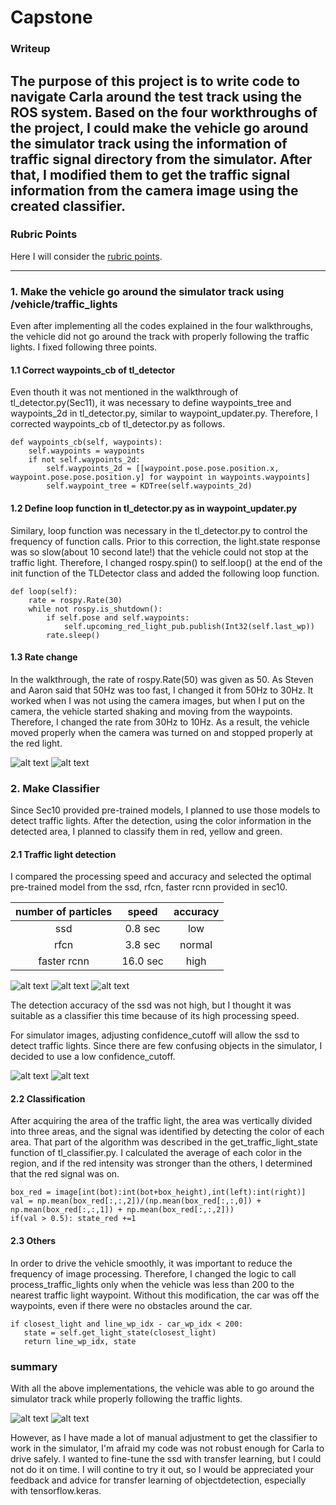 # **Capstone**

### Writeup
The purpose of this project is to write code to navigate Carla around the test track using the ROS system.
Based on the four workthroughs of the project, I could make the vehicle go around the simulator track using the information of traffic signal directory from the simulator. After that, I modified them to get the traffic signal information from the camera image using the created classifier.
---

[//]: # (Image References)

[image1]: ./writeup/1_drive_along_the_track.jpg "along_track"
[image2]: ./writeup/2_stop_at_traffic_lights.jpg "stop_lights"
[image3]: ./writeup/3_ssd_0.8_0.6.jpg "ssd"
[image4]: ./writeup/4_rfcn_0.8_0.6.jpg "rfcn"
[image5]: ./writeup/5_frcn_0.8_0.6.jpg "frcn"
[image6]: ./writeup/6_ssd_sim01_yel_0.6_0.3.jpg "frcn"
[image7]: ./writeup/7_ssd_sim05_0.6_0.3.jpg "frcn"
[image8]: ./writeup/8_stop_at_traffic_lights.jpg "frcn"
[image9]: ./writeup/9_final_goal.jpg "frcn"

### Rubric Points
Here I will consider the [rubric points](https://review.udacity.com/#!/rubrics/1969/view).

---
### 1. Make the vehicle go around the simulator track using /vehicle/traffic_lights
Even after implementing all the codes explained in the four walkthroughs, the vehicle did not go around the track with properly following the traffic lights. I fixed following three points.

#### 1.1 Correct waypoints_cb of tl_detector
Even thouth it was not mentioned in the walkthrough of tl_detector.py(Sec11), it was necessary to define waypoints_tree and waypoints_2d in tl_detector.py, similar to waypoint_updater.py. Therefore, I corrected waypoints_cb of tl_detector.py as follows.

```
def waypoints_cb(self, waypoints):
    self.waypoints = waypoints
    if not self.waypoints_2d:
        self.waypoints_2d = [[waypoint.pose.pose.position.x, waypoint.pose.pose.position.y] for waypoint in waypoints.waypoints]
        self.waypoint_tree = KDTree(self.waypoints_2d)
```

#### 1.2 Define loop function in tl_detector.py as in waypoint_updater.py
Similary, loop function was necessary in the tl_detector.py to control the frequency of function calls.
Prior to this correction, the light.state response was so slow(about 10 second late!) that the vehicle could not stop at the traffic light. Therefore, I changed rospy.spin() to self.loop() at the end of the init function of the TLDetector class and added the following loop function.

```
def loop(self):
    rate = rospy.Rate(30)
    while not rospy.is_shutdown():
        if self.pose and self.waypoints:
            self.upcoming_red_light_pub.publish(Int32(self.last_wp))
        rate.sleep()
```

#### 1.3 Rate change
In the walkthrough, the rate of rospy.Rate(50) was given as 50. As Steven and Aaron said that 50Hz was too fast, I changed it from 50Hz to 30Hz. It worked when I was not using the camera images, but when I put on the camera, the vehicle started shaking and moving from the waypoints. Therefore, I changed the rate from 30Hz to 10Hz. As a result, the vehicle moved properly when the camera was turned on and stopped properly at the red light.

![alt text][image1]
![alt text][image2]


### 2. Make Classifier
Since Sec10 provided pre-trained models, I planned to use those models to detect traffic lights. After the detection, using the color information in the detected area, I planned to classify them in red, yellow and green.

#### 2.1 Traffic light detection
I compared the processing speed and accuracy and selected the optimal pre-trained model from the ssd, rfcn, faster rcnn provided in sec10.

|  number of particles |   speed     |   accuracy  |
|:--------------------:|:-----------:|:-----------:|
|          ssd         |   0.8 sec   |   low       |
|          rfcn        |   3.8 sec   |   normal    |
|       faster rcnn    |  16.0 sec   |   high      |

![alt text][image3]
![alt text][image4]
![alt text][image5]

The detection accuracy of the ssd was not high, but I thought it was suitable as a classifier this time because of its high processing speed.

For simulator images, adjusting confidence_cutoff will allow the ssd to detect traffic lights. Since there are few confusing objects in the simulator, I decided to use a low confidence_cutoff.

![alt text][image6]
![alt text][image7]

#### 2.2 Classification
After acquiring the area of the traffic light, the area was vertically divided into three areas, and the signal was identified by detecting the color of each area.
That part of the algorithm was described in the get_traffic_light_state function of tl_classifier.py.
I calculated the average of each color in the region, and if the red intensity was stronger than the others, I determined that the red signal was on.

```
box_red = image[int(bot):int(bot+box_height),int(left):int(right)]
val = np.mean(box_red[:,:,2])/(np.mean(box_red[:,:,0]) + np.mean(box_red[:,:,1]) + np.mean(box_red[:,:,2]))
if(val > 0.5): state_red +=1
```

#### 2.3 Others
In order to drive the vehicle smoothly, it was important to reduce the frequency of image processing. Therefore, I changed the logic to call process_traffic_lights only when the vehicle was less than 200 to the nearest traffic light waypoint. Without this modification, the car was off the waypoints, even if there were no obstacles around the car.  

```
if closest_light and line_wp_idx - car_wp_idx < 200:
   state = self.get_light_state(closest_light)
   return line_wp_idx, state
```

### summary
With all the above implementations, the vehicle was able to go around the simulator track while properly following the traffic lights.

![alt text][image8]
![alt text][image9]

However, as I have made a lot of manual adjustment to get the classifier to work in the simulator, I'm afraid my code was not robust enough for Carla to drive safely.
I wanted to fine-tune the ssd with transfer learning, but I could not do it on time. I will contine to try it out, so I would be appreciated your feedback and advice for transfer learning of objectdetection, especially with tensorflow.keras.
